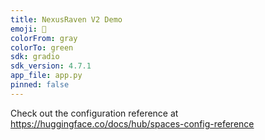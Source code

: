 ```yaml
---
title: NexusRaven V2 Demo
emoji: 🏃
colorFrom: gray
colorTo: green
sdk: gradio
sdk_version: 4.7.1
app_file: app.py
pinned: false
---
```


Check out the configuration reference at https://huggingface.co/docs/hub/spaces-config-reference
